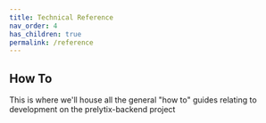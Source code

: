 ```yaml
---
title: Technical Reference
nav_order: 4
has_children: true
permalink: /reference
---
```


## How To

This is where we'll house all the general "how to" guides relating to development on the prelytix-backend project
